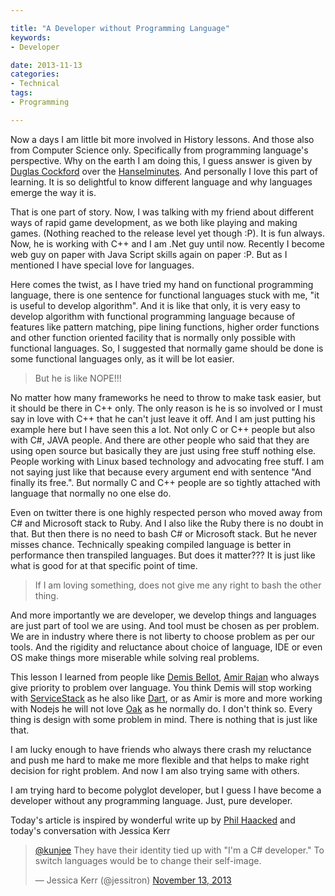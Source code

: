 ```yaml
---

title: "A Developer without Programming Language"
keywords:
- Developer

date: 2013-11-13
categories:
- Technical
tags:
- Programming

---
```


Now a days I am little bit more involved in History lessons. And those also from Computer Science only. Specifically from programming language's perspective.  Why on the earth I am doing this, I guess answer is given by  [Duglas Cockford](http://www.crockford.com/) over the [Hanselminutes](http://hanselminutes.com/396/bugs-considered-harmful-with-douglas-crockford).  And personally I love this part of learning. It is so delightful to know different language and why languages emerge the way it is.

That is one part of story. Now, I was talking with my friend about different ways of rapid game development, as we both like playing and making games. (Nothing reached to the release level yet though :P). It is fun always. Now, he is working with C++ and I am .Net guy until now. Recently I become web guy on paper with Java Script skills again on paper :P. But as I mentioned I have special love for languages. 
 
Here comes the twist, as I have tried my hand on functional programming language, there is one sentence for functional languages stuck with me, "it is useful to develop algorithm". And it is like that only, it is very easy to develop algorithm with functional programming language because of features like pattern matching, pipe lining functions, higher order functions and other function oriented facility that is normally only possible with functional languages. So, I suggested that normally game should be done is some functional languages only, as it will be lot easier. 

>But he is like NOPE!!! 

No matter how many frameworks he need to throw to make task easier, but it should be there in C++ only. The only reason is he is so involved or I must say in love with C++ that he can't just leave it off. And I am just putting his example here but I have seen this a lot. Not only C or C++ people but also with C#, JAVA people. And there are other people who said that they are using open source but basically they are just using free stuff nothing else. People working with Linux based technology and advocating free stuff. I am not saying just like that because every argument end with sentence "And finally its free.".  But normally C and C++ people are so tightly attached with language that normally no one else do. 

Even on twitter there is one highly respected person who moved away from C# and Microsoft stack to Ruby. And I also like the Ruby there is no doubt in that. But then there is no need to bash C# or Microsoft stack. But he never misses chance. Technically speaking compiled language is better in performance then transpiled languages. But does it matter??? It is just like what is good for at that specific point of time. 

> If I am loving something, does not give me any right to bash the other thing.

And more importantly we are developer, we develop things and languages are just part of tool we are using. And tool must be chosen as per problem. We are in industry where there is not liberty to choose problem as per our tools. And the rigidity and reluctance about choice of language, IDE or even OS make things more miserable while solving real problems. 

This lesson I learned from people like [Demis Bellot](https://twitter.com/demisbellot), [Amir Rajan](https://twitter.com/amirrajan) who always give priority to problem over language. You think Demis will stop working with [ServiceStack](http://servicestack.net/) as he also like [Dart](https://www.dartlang.org/), or as Amir is more and more working with Nodejs he will not love [Oak](http://amirrajan.net/Oak/) as he normally do. I don't think so. Every thing is design with some problem in mind. There is nothing that is just like that. 

I am lucky enough to have friends who always there crash my reluctance and push me hard to make me more flexible and that helps to make right decision for right problem. And now I am also trying same with others.

I am trying hard to become polyglot developer, but I guess I have become a developer without any programming language. Just, pure developer. 

Today's article is inspired by wonderful write up by [Phil Haacked](http://haacked.com/archive/2013/11/08/death-to-the-if-statement.aspx) and today's conversation with Jessica Kerr

<blockquote class="twitter-tweet"><p><a href="https://twitter.com/kunjee">@kunjee</a> They have their identity tied up with &quot;I&#39;m a C# developer.&quot; To switch languages would be to change their self-image.</p>&mdash; Jessica Kerr (@jessitron) <a href="https://twitter.com/jessitron/statuses/400455908724994048">November 13, 2013</a></blockquote>
<script async src="//platform.twitter.com/widgets.js" charset="utf-8"></script>